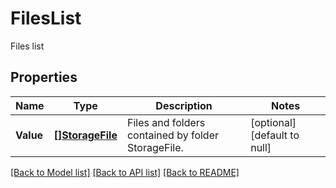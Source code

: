 # FilesList

Files list

## Properties

Name | Type | Description | Notes
---- | ---- | ----------- | -----
**Value** | [**[]StorageFile**](StorageFile.md) | Files and folders contained by folder StorageFile. | [optional] [default to null]

[[Back to Model list]](../README.md#documentation-for-models) [[Back to API list]](../README.md#documentation-for-api-endpoints) [[Back to README]](../README.md)
